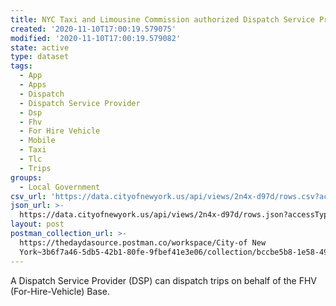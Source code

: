 ```yaml
---
title: NYC Taxi and Limousine Commission authorized Dispatch Service Providers (DSP)
created: '2020-11-10T17:00:19.579075'
modified: '2020-11-10T17:00:19.579082'
state: active
type: dataset
tags:
  - App
  - Apps
  - Dispatch
  - Dispatch Service Provider
  - Dsp
  - Fhv
  - For Hire Vehicle
  - Mobile
  - Taxi
  - Tlc
  - Trips
groups:
  - Local Government
csv_url: 'https://data.cityofnewyork.us/api/views/2n4x-d97d/rows.csv?accessType=DOWNLOAD'
json_url: >-
  https://data.cityofnewyork.us/api/views/2n4x-d97d/rows.json?accessType=DOWNLOAD
layout: post
postman_collection_url: >-
  https://thedaydasource.postman.co/workspace/City-of New
  York~3b6f7a46-5db5-42b1-80fe-9fbef41e3e06/collection/bccbe5b8-1e58-491a-b793-7af7db5b408d
---
```

A Dispatch Service Provider (DSP) can dispatch trips on behalf of the FHV (For-Hire-Vehicle) Base.
